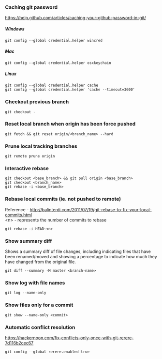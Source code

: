### Caching git password
https://help.github.com/articles/caching-your-github-password-in-git/

##### Windows
`git config --global credential.helper wincred`

##### Mac
`git config --global credential.helper osxkeychain`

##### Linux
```
git config --global credential.helper cache
git config --global credential.helper 'cache --timeout=3600'
```

### Checkout previous branch

`git checkout -`

### Reset local branch when origin has been force pushed

`git fetch && git reset origin/<branch_name> --hard`

### Prune local tracking branches

`git remote prune origin`

### Interactive rebase

```
git checkout <base_branch> && git pull origin <base_branch>
git checkout <branch_name>
git rebase -i <base_branch>
```

### Rebase local commits (ie. not pushed to remote)

Reference - http://balinterdi.com/2011/07/19/git-rebase-to-fix-your-local-commits.html  
&lt;n&gt; - represents the number of commits to rebase

`git rebase -i HEAD~<n>`

### Show summary diff

Shows a summary diff of file changes, including indicating files that have been renamed/moved and showing a percentage to indicate how much they have changed from the original file.

`git diff --summary -M master <branch-name>`

### Show log with file names

`git log --name-only`

### Show files only for a commit

`git show --name-only <commit>`

### Automatic conflict resolution

https://hackernoon.com/fix-conflicts-only-once-with-git-rerere-7d116b2cec67

`git config --global rerere.enabled true`
